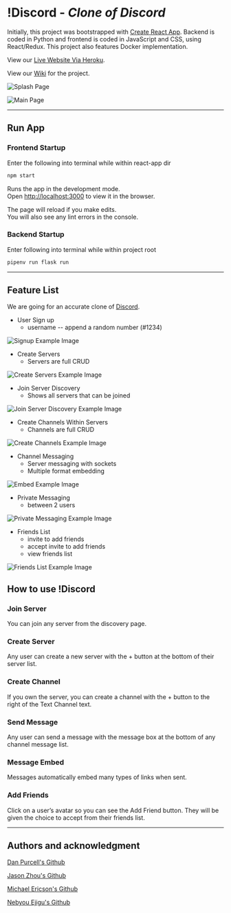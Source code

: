 # !Discord - *Clone of Discord*

Initially, this project was bootstrapped with [Create React App](https://github.com/facebook/create-react-app). Backend is coded in Python and frontend is coded in JavaScript and CSS, using React/Redux. This project also features Docker implementation.

View our [Live Website Via Heroku](aa-not-discord.herokuapp.com).

View our [Wiki](https://github.com/flow-state-15/discord_clone_group_projo/wiki) for the project.

![Splash Page](https://raw.githubusercontent.com/flow-state-15/discord_clone_2/master/Screenshots/Splash-Page.png)

![Main Page](https://raw.githubusercontent.com/flow-state-15/discord_clone_2/master/Screenshots/Main-View.png)

---

## Run App

### Frontend Startup

Enter the following into terminal while within react-app dir

```bash
npm start
```

Runs the app in the development mode.\
Open [http://localhost:3000](http://localhost:3000) to view it in the browser.

The page will reload if you make edits.\
You will also see any lint errors in the console.

### Backend Startup

Enter following into terminal while within project root

```bash
pipenv run flask run
```
---

## Feature List

We are going for an accurate clone of [Discord](http://discord.com).

* User Sign up
    - username -- append a random number (#1234)

![Signup Example Image](https://github.com/flow-state-15/discord_clone_2/blob/master/Screenshots/Signup.png)

* Create Servers
    - Servers are full CRUD

![Create Servers Example Image](https://github.com/flow-state-15/discord_clone_2/blob/master/Screenshots/Create-Server.png)

* Join Server Discovery 
    - Shows all servers that can be joined

![Join Server Discovery Example Image](https://github.com/flow-state-15/discord_clone_2/blob/master/Screenshots/Discover-Servers.png)

* Create Channels Within Servers
    - Channels are full CRUD

![Create Channels Example Image](https://github.com/flow-state-15/discord_clone_2/blob/master/Screenshots/Create-Channel.png)

* Channel Messaging
    - Server messaging with sockets
    - Multiple format embedding
    
![Embed Example Image](https://raw.githubusercontent.com/flow-state-15/discord_clone_2/master/Screenshots/Embed.png)

* Private Messaging
    - between 2 users

![Private Messaging Example Image](https://github.com/flow-state-15/discord_clone_2/blob/master/Screenshots/Private-Message.png)

* Friends List
    - invite to add friends
    - accept invite to add friends
    - view friends list

![Friends List Example Image](https://github.com/flow-state-15/discord_clone_2/blob/master/Screenshots/Friends-List.png)

## How to use !Discord

### Join Server

You can join any server from the discovery page.

### Create Server

Any user can create a new server with the + button at the bottom of their server list.

### Create Channel

If you own the server, you can create a channel with the + button to the right of the Text Channel text.

### Send Message

Any user can send a message with the message box at the bottom of any channel message list.

### Message Embed

Messages automatically embed many types of links when sent.

### Add Friends

Click on a user’s avatar so you can see the Add Friend button.
They will be given the choice to accept from their friends list.

---

## Authors and acknowledgment

[Dan Purcell's Github](https://github.com/flow-state-15)

[Jason Zhou's Github](https://github.com/CroissantAhhh)

[Michael Ericson's Github](https://github.com/Concrete18)

[Nebyou Ejigu's Github](https://github.com/nebbb)
